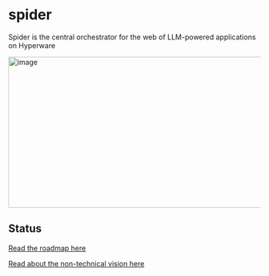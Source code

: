 # spider

Spider is the central orchestrator for the web of LLM-powered applications on Hyperware

<img width="753" height="301" alt="image" src="https://github.com/user-attachments/assets/45c757bd-e4c8-417d-a195-312c4e50fdbb" />

## Status

[Read the roadmap here](https://gist.github.com/nick1udwig/117f9fc5bfd134f987183dd7c67343b4)

[Read about the non-technical vision here](https://gist.github.com/nick1udwig/147827a2d7d4f432ed186f6b2085a939)

